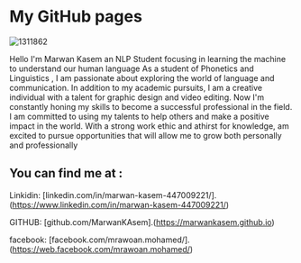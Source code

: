 # My GitHub pages
![1311862](https://github.com/MarwanKAsem/MarwanKAsem.github.io/assets/157048238/e46e9a65-f9c7-4b47-9d51-a02720d71221)

Hello I'm Marwan Kasem an NLP Student focusing in learning the machine to understand our human language As a student of Phonetics and Linguistics , I am passionate about exploring the world of language and communication. In addition to my academic pursuits, I am a creative individual with a talent for graphic design and video editing. Now I'm constantly honing my skills to become a successful professional in the field. I am committed to using my talents to help others and make a positive impact in the world. With a strong work ethic and athirst for knowledge, am excited to pursue opportunities that will allow me to grow both personally and professionally

## You can find me at :

Linkidin: [linkedin.com/in/marwan-kasem-447009221/].(https://www.linkedin.com/in/marwan-kasem-447009221/)

GITHUB: [github.com/MarwanKAsem].(https://marwankasem.github.io)

facebook: [facebook.com/mrawoan.mohamed/].(https://web.facebook.com/mrawoan.mohamed/)
